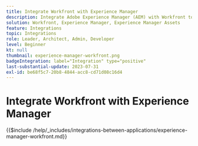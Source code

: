 ```yaml
---
title: Integrate Workfront with Experience Manager
description: Integrate Adobe Experience Manager (AEM) with Workfront to streamline your marketing operations.
solution: Workfront, Experience Manager, Experience Manager Assets
feature: Integrations
topic: Integrations
role: Leader, Architect, Admin, Developer
level: Beginner
kt: null
thumbnail: experience-manager-workfront.png
badgeIntegration: label="Integration" type="positive"
last-substantial-update: 2023-07-31
exl-id: be68f5c7-20b8-4844-acc8-cd71d08c16d4
---
```

# Integrate Workfront with Experience Manager

{{$include /help/_includes/integrations-between-applications/experience-manager-workfront.md}}
